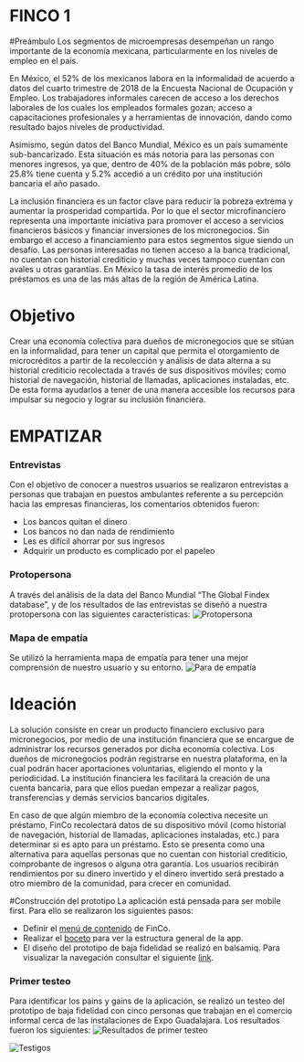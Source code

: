 # FINCO 1

#Preámbulo
Los segmentos de microempresas desempeñan un rango importante de la economía mexicana, particularmente en los niveles de empleo en el país. 

En México, el 52% de los mexicanos labora en la informalidad de acuerdo a datos del cuarto trimestre de 2018 de la Encuesta Nacional de Ocupación y Empleo. Los trabajadores informales carecen de acceso a los derechos laborales de los cuales los empleados formales gozan; acceso a capacitaciones profesionales y a herramientas de innovación, dando como resultado bajos niveles de productividad.

Asimismo, según datos del Banco Mundial, México es un país sumamente sub-bancarizado.  Esta situación es más notoria para las personas con menores ingresos, ya que, dentro de 40% de la población más pobre, sólo 25.8% tiene cuenta y 5.2% accedió a un crédito por una institución bancaria el año pasado.
 
La inclusión financiera es un  factor clave para reducir la pobreza extrema y aumentar la prosperidad compartida. Por lo que el sector microfinanciero representa una importante iniciativa para promover el acceso a servicios financieros básicos y financiar inversiones de los micronegocios. Sin embargo el acceso a financiamiento para estos segmentos sigue siendo un desafío.
Las personas interesadas no tienen acceso a la banca tradicional, no cuentan con historial crediticio y muchas veces tampoco cuentan con avales u otras garantías. En México la tasa de interés promedio de los préstamos es una de las más altas de la región de América Latina.


# Objetivo
Crear una economía colectiva para dueños de micronegocios que se sitúan en la informalidad, para tener un capital que permita el otorgamiento de microcréditos a partir de la recolección y análisis de data alterna a su historial crediticio recolectada a través de sus dispositivos móviles; como historial de navegación, historial de llamadas, aplicaciones instaladas, etc. De esta forma ayudarlos a tener de una manera accesible los recursos para impulsar su negocio y lograr su inclusión financiera.

# EMPATIZAR 

### Entrevistas
Con el objetivo de conocer a nuestros usuarios se realizaron entrevistas a personas que trabajan en puestos ambulantes referente a su percepción hacia las empresas financieras, los comentarios obtenidos fueron:
- Los bancos quitan el dinero
- Los bancos no dan nada de rendimiento
- Les es difícil ahorrar por sus ingresos 
- Adquirir un producto es complicado por el papeleo

### Protopersona
A través del análisis de la data del Banco Mundial “The Global Findex database”, y de los resultados de las entrevistas se diseñó a nuestra protopersona con las siguientes características: 
![Protopersona]()

### Mapa de empatía
Se utilizó la herramienta mapa de empatía para tener una mejor comprensión de nuestro usuario y su entorno. 
![Para de empatía]()

# Ideación 
La solución consiste en crear un producto financiero exclusivo para micronegocios, por medio de una institución financiera que se encargue de administrar los recursos generados por dicha economía colectiva.
Los dueños de micronegocios podrán registrarse en nuestra plataforma, en la cual podrán hacer aportaciones voluntarias, eligiendo el monto y la periodicidad. La institución financiera les facilitará la creación de una cuenta bancaria, para que ellos puedan empezar a realizar pagos, transferencias y demás servicios bancarios digitales.

En caso de que algún miembro de la economía colectiva necesite un préstamo, FinCo recolectará datos de su dispositivo móvil (como historial de navegación, historial de llamadas, aplicaciones instaladas, etc.) para determinar si es apto para un préstamo.
Esto se presenta como una alternativa para aquellas personas que no cuentan con historial crediticio, comprobante de ingresos o alguna otra garantía.
Los usuarios recibirán rendimientos por su dinero invertido y el dinero invertido será prestado a otro miembro de la comunidad, para crecer en comunidad.

#Construcción del prototipo
La aplicación está pensada para ser mobile first. Para ello se realizaron los siguientes pasos:

- Definir el [menú de contenido]() de FinCo.
- Realizar el [boceto](https://drive.google.com/file/d/0B1rrRRVXU59qb3dKclZYX1JOdXNDLUNhWjY1OVZnLTNtanhv/view?usp=sharing) para ver la estructura general de la app.
- El diseño del prototipo de baja fidelidad se realizó en  balsamiq. Para visualizar la navegación consultar el siguiente [link](https://balsamiq.cloud/sx05bjc/pgeehup/r547B). 

### Primer testeo
Para identificar los pains y gains de la aplicación, se realizó un testeo del prototipo de baja fidelidad con cinco personas que trabajan en el comercio informal cerca de las instalaciones de Expo Guadalajara. Los resultados fueron los siguientes: 
![Resultados de primer testeo]()

![Testigos]()



